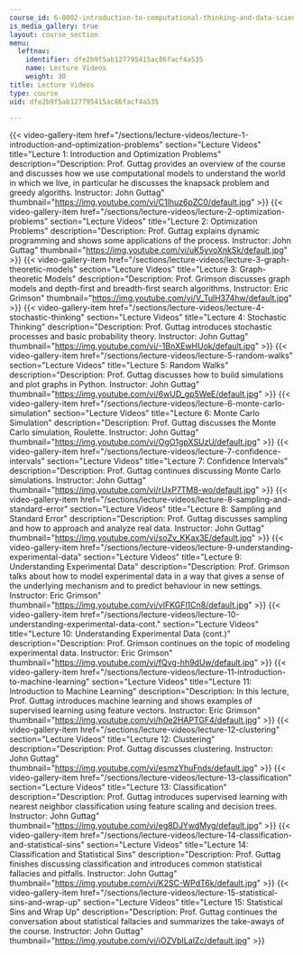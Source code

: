 ```yaml
---
course_id: 6-0002-introduction-to-computational-thinking-and-data-science-fall-2016
is_media_gallery: true
layout: course_section
menu:
  leftnav:
    identifier: dfe2b9f5ab127795415ac86facf4a535
    name: Lecture Videos
    weight: 30
title: Lecture Videos
type: course
uid: dfe2b9f5ab127795415ac86facf4a535

---
```

{{< video-gallery-item href="/sections/lecture-videos/lecture-1-introduction-and-optimization-problems" section="Lecture Videos" title="Lecture 1: Introduction and Optimization Problems" description="Description: Prof. Guttag provides an overview of the course and discusses how we use computational models to understand the world in which we live, in particular he discusses the knapsack problem and greedy algoriths. Instructor: John Guttag" thumbnail="https://img.youtube.com/vi/C1lhuz6pZC0/default.jpg" >}} {{< video-gallery-item href="/sections/lecture-videos/lecture-2-optimization-problems" section="Lecture Videos" title="Lecture 2: Optimization Problems" description="Description: Prof. Guttag explains dynamic programming and shows some applications of the process. Instructor: John Guttag" thumbnail="https://img.youtube.com/vi/uK5yvoXnkSk/default.jpg" >}} {{< video-gallery-item href="/sections/lecture-videos/lecture-3-graph-theoretic-models" section="Lecture Videos" title="Lecture 3: Graph-theoretic Models" description="Description: Prof. Grimson discusses graph models and depth-first and breadth-first search algorithms. Instructor: Eric Grimson" thumbnail="https://img.youtube.com/vi/V_TulH374hw/default.jpg" >}} {{< video-gallery-item href="/sections/lecture-videos/lecture-4-stochastic-thinking" section="Lecture Videos" title="Lecture 4: Stochastic Thinking" description="Description: Prof. Guttag introduces stochastic processes and basic probability theory. Instructor: John Guttag" thumbnail="https://img.youtube.com/vi/-1BnXEwHUok/default.jpg" >}} {{< video-gallery-item href="/sections/lecture-videos/lecture-5-random-walks" section="Lecture Videos" title="Lecture 5: Random Walks" description="Description: Prof. Guttag discusses how to build simulations and plot graphs in Python. Instructor: John Guttag" thumbnail="https://img.youtube.com/vi/6wUD_gp5WeE/default.jpg" >}} {{< video-gallery-item href="/sections/lecture-videos/lecture-6-monte-carlo-simulation" section="Lecture Videos" title="Lecture 6: Monte Carlo Simulation" description="Description: Prof. Guttag discusses the Monte Carlo simulation, Roulette. Instructor: John Guttag" thumbnail="https://img.youtube.com/vi/OgO1gpXSUzU/default.jpg" >}} {{< video-gallery-item href="/sections/lecture-videos/lecture-7-confidence-intervals" section="Lecture Videos" title="Lecture 7: Confidence Intervals" description="Description: Prof. Guttag continues discussing Monte Carlo simulations. Instructor: John Guttag" thumbnail="https://img.youtube.com/vi/rUxP7TM8-wo/default.jpg" >}} {{< video-gallery-item href="/sections/lecture-videos/lecture-8-sampling-and-standard-error" section="Lecture Videos" title="Lecture 8: Sampling and Standard Error" description="Description: Prof. Guttag discusses sampling and how to approach and analyze real data. Instructor: John Guttag" thumbnail="https://img.youtube.com/vi/soZv_KKax3E/default.jpg" >}} {{< video-gallery-item href="/sections/lecture-videos/lecture-9-understanding-experimental-data" section="Lecture Videos" title="Lecture 9: Understanding Experimental Data" description="Description: Prof. Grimson talks about how to model experimental data in a way that gives a sense of the underlying mechanism and to predict behaviour in new settings. Instructor: Eric Grimson" thumbnail="https://img.youtube.com/vi/vIFKGFl1Cn8/default.jpg" >}} {{< video-gallery-item href="/sections/lecture-videos/lecture-10-understanding-experimental-data-cont." section="Lecture Videos" title="Lecture 10: Understanding Experimental Data (cont.)" description="Description: Prof. Grimson continues on the topic of modeling experimental data. Instructor: Eric Grimson" thumbnail="https://img.youtube.com/vi/fQvg-hh9dUw/default.jpg" >}} {{< video-gallery-item href="/sections/lecture-videos/lecture-11-introduction-to-machine-learning" section="Lecture Videos" title="Lecture 11: Introduction to Machine Learning" description="Description: In this lecture, Prof. Guttag introduces machine learning and shows examples of supervised learning using feature vectors. Instructor: Eric Grimson" thumbnail="https://img.youtube.com/vi/h0e2HAPTGF4/default.jpg" >}} {{< video-gallery-item href="/sections/lecture-videos/lecture-12-clustering" section="Lecture Videos" title="Lecture 12: Clustering" description="Description: Prof. Guttag discusses clustering. Instructor: John Guttag" thumbnail="https://img.youtube.com/vi/esmzYhuFnds/default.jpg" >}} {{< video-gallery-item href="/sections/lecture-videos/lecture-13-classification" section="Lecture Videos" title="Lecture 13: Classification" description="Description: Prof. Guttag introduces supervised learning with nearest neighbor classification using feature scaling and decision trees. Instructor: John Guttag" thumbnail="https://img.youtube.com/vi/eg8DJYwdMyg/default.jpg" >}} {{< video-gallery-item href="/sections/lecture-videos/lecture-14-classification-and-statistical-sins" section="Lecture Videos" title="Lecture 14: Classification and Statistical Sins" description="Description: Prof. Guttag finishes discussing classification and introduces common statistical fallacies and pitfalls. Instructor: John Guttag" thumbnail="https://img.youtube.com/vi/K2SC-WPdT6k/default.jpg" >}} {{< video-gallery-item href="/sections/lecture-videos/lecture-15-statistical-sins-and-wrap-up" section="Lecture Videos" title="Lecture 15: Statistical Sins and Wrap Up" description="Description: Prof. Guttag continues the conversation about statistical fallacies and summarizes the take-aways of the course. Instructor: John Guttag" thumbnail="https://img.youtube.com/vi/iOZVbILaIZc/default.jpg" >}}